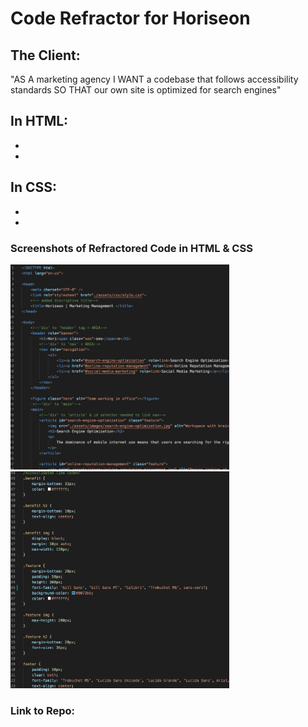 # Code Refractor for Horiseon
## The Client:
 "AS A marketing agency
I WANT a codebase that follows accessibility standards
SO THAT our own site is optimized for search engines"

## In HTML:
* 
* 



## In CSS:
* 
* 

### Screenshots of Refractored Code in HTML & CSS
[<img src="assets/images/htmlrefractor.png" width="350"/>](assets/images/htmlrefractor.png)
[<img src="assets/images/cssrefrator.png" width="350"/>](assets/images/cssrefrator.png)

### Link to Repo:  